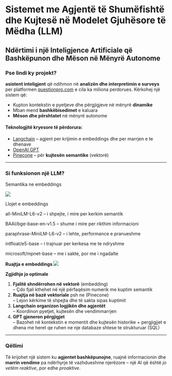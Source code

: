 <!DOCTYPE html>
<html lang="sq">
<head>
  <meta charset="UTF-8">
  <title>Sistemet me Agjentë të Shumëfishtë dhe Kujtesë në LLM</title>
</head>
<body>
  <h1>Sistemet me Agjentë të Shumëfishtë dhe Kujtesë në Modelet Gjuhësore të Mëdha (LLM)</h1>
  <h2>Ndërtimi i një Inteligjence Artificiale që Bashkëpunon dhe Mëson në Mënyrë Autonome</h2>

  <h3>Pse lindi ky projekt?</h3>
  <p>
    <strong>asistent inteligjent</strong> që ndihmon në 
    <strong>analizën dhe interpretimin e surveys</strong> per platformen 
    <a href="https://www.questionpro.com" target="_blank">questionpro.com</a> e cila ka miliona perdorues.
    Kërkohej një sistem që:
  </p>
  <ul>
    <li>Kupton kontekstin e pyetjeve dhe përgjigjeve në mënyrë <strong>dinamike</strong></li>
    <li>Mban mend <strong>bashkëbisedimet</strong> e kaluara</li>
    <li><strong>Mëson dhe përshtatet</strong> në mënyrë autonome</li>
  </ul>

  <h4>Teknologjitë kryesore të përdorura:</h4>
  <ul>
    <li><a href="https://www.langchain.com" target="_blank">Langchain</a> – agjent per krijimin e embeddings dhe per marrjen e te dhenave</li>
    <li><a href="https://platform.openai.com" target="_blank">OpenAI GPT</a> </li>
    <li><a href="https://www.pinecone.io" target="_blank">Pinecone</a> – për <strong>kujtesën semantike</strong> (vektorë)</li>
  </ul>

  <hr>

  <h3>Si funksionon një LLM?</h3>
  <p>Semantika ne embeddings</p>
  <img src="https://www.kdnuggets.com/wp-content/uploads/arya_vector_databases_important_llms_3.png" />

  <p> Llojet e embeddings</p>
 
  <p> all-MiniLM-L6-v2 – i shpejte, i mire per kerkim semantik </p>
 <p>BAAI/bge-base-en-v1.5 – shume i mire per rikthim informacioni</p>
 <p>paraphrase-MiniLM-L6-v2 – i lehte, performance e pranueshme</p>
 <p>intfloat/e5-base – i trajnuar per kerkesa me te ndryshme</p>
 <p>microsoft/mpnet-base – me i sakte, por me i ngadalte </p>

 <b> Ruajtja e embeddings </b>
 <img src="https://www.researchgate.net/profile/Gururaj-H-L-2/publication/350579825/figure/fig8/AS:1086328603189263@1636012330458/Word-embedding-representation-in-vector-space-Courtesy-David-Rozado-24.png" />

  <b> Zgjidhje jo optimale </b>
  <ol>
    <li><strong>Fjalitë shndërrohen në vektorë</strong> (embedding)<br>
        – Çdo fjali kthehet në një përfaqësim numerik me kuptim semantik
    </li>
    <li><strong>Ruajtja në bazë vektoriale</strong> psh ne (Pinecone)<br>
        – Lejon kërkime të shpejta dhe të sakta sipas kuptimit
    </li>
    <li><strong>Langchain organizon logjikën dhe agjentët</strong><br>
        – Koordinon pyetjet, kujtesën dhe vendimmarrjen
    </li>
    <li><strong>GPT gjeneron përgjigjet</strong><br>
        – Bazohet në kontekstin e momentit dhe kujtesën historike + pergjigjjet e dhena me heret qe ruhen ne nje databaze shtese te strukturuar (SQL)
    </li>
    
  </ol>
  <hr>

  

  <h3>Qëllimi</h3>
  <p>
    Të krijohet një sistem ku <strong>agjentet bashkëpunojne</strong>, ruajnë informacionin dhe 
    <strong>marrin vendime</strong> pa ndërhyrje të vazhdueshme njerëzore – një AI që është 
    <em>jo vetëm reaktive</em>, por edhe <em>proaktive</em>.
  </p>
</body>
</html>
